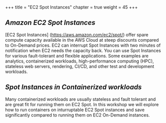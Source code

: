 +++
title = "EC2 Spot Instances"
chapter = true
weight = 45
+++


***Amazon EC2 Spot Instances***
----------------

[EC2 Spot Instances] (https://aws.amazon.com/ec2/spot/) offer spare compute capacity available in the AWS Cloud at steep discounts compared to On-Demand prices. EC2 can interrupt Spot Instances with two minutes of notification when EC2 needs the capacity back. You can use Spot Instances for various fault-tolerant and flexible applications. Some examples are analytics, containerized workloads, high-performance computing (HPC), stateless web servers, rendering, CI/CD, and other test and development workloads.

***Spot Instances in Containerized workloads***
---

Many containerized workloads are usually stateless and fault tolerant and are great fit for running them on EC2 Spot. In this workshop we will explore how to run containers on inturruptable EC2 Spot instances and save significantly compared to running them on EC2 On-Demand instances.
